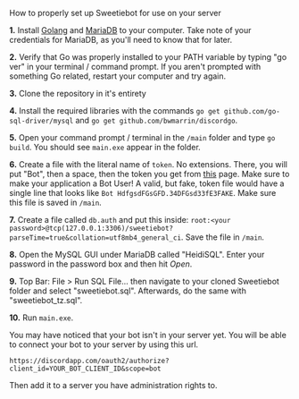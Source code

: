 How to properly set up Sweetiebot for use on your server

**1.** Install [Golang](https://golang.org/dl/) and [MariaDB](https://downloads.mariadb.org/) to your computer. Take note of your credentials for MariaDB, as you'll need to know that for later.

**2.** Verify that Go was properly installed to your PATH variable by typing "go ver" in your terminal / command prompt. If you aren't prompted with something Go related, restart your computer and try again.

**3.** Clone the repository in it's entirety

**4.** Install the required libraries with the commands `go get github.com/go-sql-driver/mysql` and `go get github.com/bwmarrin/discordgo`.

**5.** Open your command prompt / terminal in the `/main` folder and type `go build`. You should see `main.exe` appear in the folder.

**6.** Create a file with the literal name of `token`. No extensions. There, you will put "Bot", then a space, then the token you get from [this](https://discordapp.com/developers/applications/me#top) page. Make sure to make your application a Bot User! A valid, but fake, token file would have a single line that looks like `Bot HdfgsdFGsGFD.34DFGsd33fE3FAKE`. Make sure this file is saved in `/main`.

**7.** Create a file called `db.auth` and put this inside: `root:<your password>@tcp(127.0.0.1:3306)/sweetiebot?parseTime=true&collation=utf8mb4_general_ci`. Save the file in `/main`.

**8.** Open the MySQL GUI under MariaDB called "HeidiSQL". Enter your password in the password box and then hit *Open*.

**9.** Top Bar: File > Run SQL File... then navigate to your cloned Sweetiebot folder and select "sweetiebot.sql". Afterwards, do the same with "sweetiebot_tz.sql".

**10.** Run `main.exe`.

You may have noticed that your bot isn't in your server yet. You will be able to connect your bot to your server by using this url.

`https://discordapp.com/oauth2/authorize?client_id=YOUR_BOT_CLIENT_ID&scope=bot`

Then add it to a server you have administration rights to.
